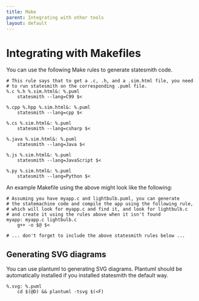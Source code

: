 ```yaml
---
title: Make
parent: Integrating with other tools
layout: default
---
```


# Integrating with Makefiles

You can use the following Make rules to generate statesmith code.

```make
# This rule says that to get a .c, .h, and a .sim.html file, you need 
# to run statesmith on the corresponding .puml file.
%.c %.h %.sim.html&: %.puml
	statesmith --lang=C99 $<

%.cpp %.hpp %.sim.html&: %.puml
	statesmith --lang=cpp $<

%.cs %.sim.html&: %.puml
	statesmith --lang=csharp $<

%.java %.sim.html&: %.puml
	statesmith --lang=Java $<

%.js %.sim.html&: %.puml
	statesmith --lang=JavaScript $<

%.py %.sim.html&: %.puml
	statesmith --lang=Python $<
```

An example Makefile using the above might look like the following:

```make
# Assuming you have myapp.c and lightbulb.puml, you can generate
# the statemachine code and compile the app using the following rule,
# which will look for myapp.c and find it, and look for lightbulb.c 
# and create it using the rules above when it isn't found
myapp: myapp.c lightbulb.c
    g++ -o $@ $<

# ... don't forget to include the above statesmith rules below ...
```

## Generating SVG diagrams

You can use plantuml to generating SVG diagrams. Plantuml should be automatically installed if you installed statesmith the default way.

```make
%.svg: %.puml
	cd $(@D) && plantuml -tsvg $(<F)
```